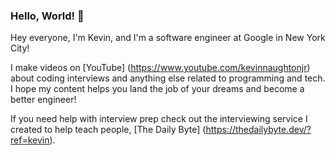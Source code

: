 ### Hello, World! 👋

<!--
**kdn251/kdn251** is a ✨ _special_ ✨ repository because its `README.md` (this file) appears on your GitHub profile.

Here are some ideas to get you started:

- 🔭 I’m currently working on ...
- 🌱 I’m currently learning ...
- 👯 I’m looking to collaborate on ...
- 🤔 I’m looking for help with ...
- 💬 Ask me about ...
- 📫 How to reach me: ...
- 😄 Pronouns: ...
- ⚡ Fun fact: ...
-->

Hey everyone, I'm Kevin, and I'm a software engineer at Google in New York City! 

I make videos on [YouTube] (https://www.youtube.com/kevinnaughtonjr) about coding interviews and anything else related to programming and tech. I hope my content helps you land the job of your dreams and become a better engineer!

If you need help with interview prep check out the interviewing service I created to help teach people, [The Daily Byte] (https://thedailybyte.dev/?ref=kevin).
